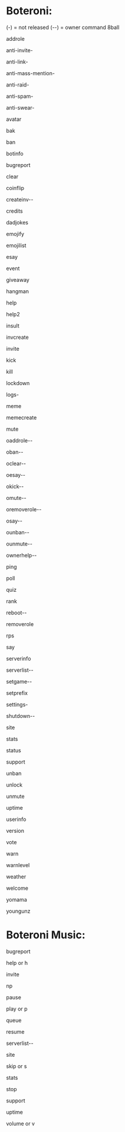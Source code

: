 # Boteroni:
(-) = not released (--) = owner command
8ball

addrole

 anti-invite-
 
 anti-link-
 
 anti-mass-mention-
 
 anti-raid-
 
 anti-spam-
 
 anti-swear-
 
avatar

bak

ban

botinfo

bugreport

clear

coinflip
  
  createinv--

credits

dadjokes

emojify

emojilist

esay

event

giveaway

hangman

help

help2

insult

invcreate

invite

kick

kill

lockdown
 
 logs-

meme

memecreate

mute
  
  oaddrole--
  
  oban--
  
  oclear--
  
  oesay--
  
  okick--
  
  omute--
  
  oremoverole--
  
  osay--
  
  ounban--
  
  ounmute--
  
  ownerhelp--

ping

poll

quiz

rank
  
  reboot--

removerole

rps

say

serverinfo
  
  serverlist--
  
  setgame--

setprefix

settings-
  
  shutdown--

site

stats

status

support

unban

unlock

unmute

uptime

userinfo

version

vote

warn

warnlevel

weather

welcome

yomama

youngunz


# Boteroni Music:

bugreport 

help or h

invite 

np 

pause 

play or p

queue 

resume 

  serverlist-- 
  
site 

skip or s

stats 

stop 

support 

uptime 

volume or v
